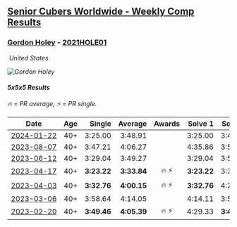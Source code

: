 <style>table {white-space: nowrap;}</style>
<link rel="stylesheet" type="text/css" href="/scw-comp/css/flags.css" />

## [Senior Cubers Worldwide - Weekly Comp Results](/scw-comp/results/)
### [Gordon Holey](README.md) - [2021HOLE01](https://www.worldcubeassociation.org/persons/2021HOLE01?event=555)

<i class="flag flag-US" />&nbsp;United States

![Gordon Holey](1642020105.jpg)

#### 5x5x5 Results

<span style="white-space: nowrap;">🔥 = PR average</span>, <span style="white-space: nowrap;">⚡ = PR single</span>.

| Date | Age | Single | Average | Awards | Solve 1 | Solve 2 | Solve 3 | Solve 4 | Solve 5 | Video |
| :--: | :--: | --: | --: | :--: | --: | --: | --: | --: | --: | :-- |
| [2024-01-22](../../results/2024-01-22/555.md) | 40+ | 3:25.00 | 3:48.91 |  | 3:25.00 | 3:40.68 | 4:21.04 | DNS | DNS | [Desktop](https://www.facebook.com/766997877/videos/1097517648266079) / [Mobile](https://m.facebook.com/766997877/videos/1097517648266079) |
| [2023-08-07](../../results/2023-08-07/555.md) | 40+ | 3:47.21 | 4:06.27 |  | 4:35.86 | 3:55.74 | 3:47.21 | DNS | DNS | [Desktop](https://www.facebook.com/766997877/videos/662537692194361) / [Mobile](https://m.facebook.com/766997877/videos/662537692194361) |
| [2023-06-12](../../results/2023-06-12/555.md) | 40+ | 3:29.04 | 3:49.27 |  | 3:29.04 | 3:55.34 | 4:03.43 | DNS | DNS | [Desktop](https://www.facebook.com/events/575948201291091/permalink/582042727348305) / [Mobile](https://m.facebook.com/events/575948201291091?view=permalink&id=582042727348305) |
| [2023-04-17](../../results/2023-04-17/555.md) | 40+ | **3:23.22** | **3:33.84** | 🔥 ⚡ | **3:23.22** | 3:30.63 | 3:47.67 | DNS | DNS | [Desktop](https://www.facebook.com/766997877/videos/1167380787342997) / [Mobile](https://m.facebook.com/766997877/videos/1167380787342997) |
| [2023-04-03](../../results/2023-04-03/555.md) | 40+ | **3:32.76** | **4:00.15** | 🔥 ⚡ | **3:32.76** | 4:25.30 | 4:02.39 | DNS | DNS | [Desktop](https://www.facebook.com/766997877/videos/746144113774013) / [Mobile](https://m.facebook.com/766997877/videos/746144113774013) |
| [2023-03-06](../../results/2023-03-06/555.md) | 40+ | 3:58.64 | 4:14.05 |  | 4:14.11 | 3:58.64 | 4:29.40 | DNS | DNS | [Desktop](https://www.facebook.com/766997877/videos/744339610585299) / [Mobile](https://m.facebook.com/766997877/videos/744339610585299) |
| [2023-02-20](../../results/2023-02-20/555.md) | 40+ | **3:49.46** | **4:05.39** | 🔥 ⚡ | 4:29.33 | **3:49.46** | 3:57.37 | DNS | DNS | [Desktop](https://www.facebook.com/events/751205503064846/permalink/756394345879295) / [Mobile](https://m.facebook.com/events/751205503064846?view=permalink&id=756394345879295) |


<!-- Global site tag (gtag.js) - Google Analytics -->
<script async src="https://www.googletagmanager.com/gtag/js?id=UA-86348435-3"></script>
<script>window.dataLayer = window.dataLayer || []; function gtag() {dataLayer.push(arguments);} gtag('js', new Date()); gtag('config', 'UA-86348435-3');</script>
